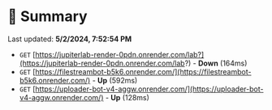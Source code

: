 # 📖 Summary
Last updated: **5/2/2024, 7:52:54 PM**

- `GET` [https://jupiterlab-render-0pdn.onrender.com/lab?](https://jupiterlab-render-0pdn.onrender.com/lab?) - **Down** (164ms)
- `GET` [https://filestreambot-b5k6.onrender.com/](https://filestreambot-b5k6.onrender.com/) - **Up** (592ms)
- `GET` [https://uploader-bot-v4-aggw.onrender.com/](https://uploader-bot-v4-aggw.onrender.com/) - **Up** (128ms)

